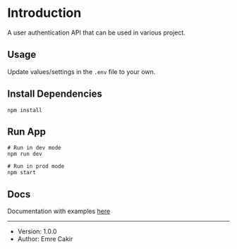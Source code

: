 # Introduction

A user authentication API that can be used in various project.

## Usage

Update values/settings in the `.env` file to your own.

## Install Dependencies

```
npm install
```

## Run App

```
# Run in dev mode
npm run dev

# Run in prod mode
npm start
```

## Docs

Documentation with examples [here](https://documenter.getpostman.com/view/13303876/TzsimjiH)

---

- Version: 1.0.0
- Author: Emre Cakir
